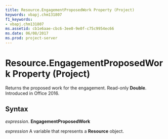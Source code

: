 ```yaml
---
title: Resource.EngagementProposedWork Property (Project)
keywords: vbapj.chm131807
f1_keywords:
- vbapj.chm131807
ms.assetid: cb1e6aae-cbc6-3ee0-9e0f-c75c9954ec66
ms.date: 06/08/2017
ms.prod: project-server
---
```



# Resource.EngagementProposedWork Property (Project)

Returns the proposed work for the engagement. Read-only **Double**. Introduced in Office 2016.


## Syntax

 _expression_. **EngagementProposedWork**

 _expression_ A variable that represents a **Resource** object.


